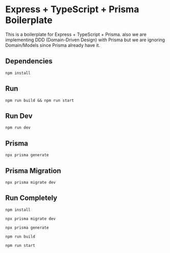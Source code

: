 # Express + TypeScript + Prisma Boilerplate

This is a boilerplate for Express + TypeScript + Prisma. also we are implementing DDD (Domain-Driven Design) with Prisma but we are ignoring Domain/Models since Prisma already have it.

## Dependencies

`npm install`

## Run

`npm run build && npm run start`

## Run Dev

`npm run dev`

## Prisma

`npx prisma generate`

## Prisma Migration

`npx prisma migrate dev`

## Run Completely

```shell
npm install

npx prisma migrate dev

npx prisma generate

npm run build

npm run start
```
